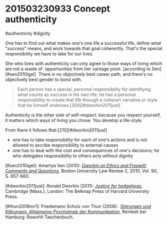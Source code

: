 # 201503230933 Concept authenticity
#authenticity #dignity

One has to find out what makes one's one life a successful life, define what "success" means, and work towards that goal coherently. That's the special responsibility we have to take for our lives.

She who lives with authenticity can only agree to those ways of living which are not a waste of  opportunities from her vantage point. [according to Sen][#sen2010igel]  There is no objectively best career path, and there's no objectively best gender to bond with.

> Each person has a special, personal responsibility for identifying what counts as success in his own life; he has a personal responsibility to create that life through a coherert narrative or style that he himself endorses.[204][#dworkin2011just]

Authenticity is the other side of self-respect: because you respect yourself, it matters which ways of living you chose. You develop a life-style.

From there it follows that:[210][#dworkin2011just]

- one has to take responsibility for each of one's actions and is not allowed to ascribe responsibility to external causes
- one has to deal with the cost and consequences of one's decisions; he who delegates responsibility to others acts without dignity

[#sen2010igel]: Amartya Sen (2010): _[Dworkin on Ethics and Freewill: Comments and Questions](x-bdsk://sen2010igel)_, Boston University Law Review 2, 2010, Vol. 90, S. 657-660.

[#dworkin2011just]: Ronald Dworkin (2011): _[Justice for hedgehogs](x-bdsk://dworkin2011just)_, Cambridge (Mass.), London: The Belknap Press of Harvard University Press.

[#thun2008mr1]: Friedemann Schulz von Thun (2008):  _[Störungen und Klärungen. Allgemeine Psychologie der Kommunikation](x-bdsk://thun2008mr1)_, Reinbek bei Hamburg: Rowohlt Taschenbuch.
